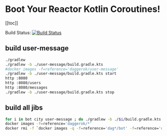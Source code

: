 # Boot Your Reactor Kotlin Coroutines!

[[toc]]

Build Status: [![Build Status](https://travis-ci.org/daggerok/boot-your-reactor-kotlin-coroutines.svg?branch=master)](https://travis-ci.org/daggerok/boot-your-reactor-kotlin-coroutines)

## build user-message

```bash
./gradlew
./gradlew -b ./user-message/build.gradle.kts
#docker images -f=reference='daggerok/user-message'
./gradlew -b ./user-message/build.gradle.kts start
http :8080
http :8080/users
http :8080/messages
./gradlew -b ./user-message/build.gradle.kts stop
```

## build all jibs

```bash
for i in bot city user-message ; do ./gradlew -b ./$i/build.gradle.kts ; done
docker images -f=reference='daggerok/*'
docker rmi -f `docker images -q -f=reference='dag*/bot' -f=reference='dag*/city' -f=reference='dag*/user-message'`
```
